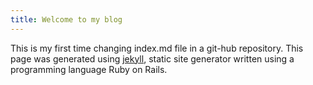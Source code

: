 ```yaml
---
title: Welcome to my blog
---
```


This is my first time changing index.md file in a git-hub repository.
This page was generated using [jekyll](https://jekyllrb.com/), static site generator written using a programming language Ruby on Rails.
